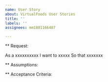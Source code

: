```yaml
---
name: User Story
about: VirtualFoods User Stories
title: ''
labels: ''
assignees: mm1801166487

---
```


** Request:

As a xxxxxxxxxx
I want to xxxxx
So that xxxxxxx

** Assumptions:


** Acceptance Criteria:
